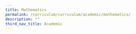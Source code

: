 ```yaml
---
title: Mathematics
permalink: /curriculum/curriculum/academic/mathematics/
description: ""
third_nav_title: Academic
---
```

